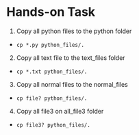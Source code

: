 # Hands-on Task
1. Copy all python files to the python folder
- `cp *.py python_files/.`
2. Copy all text file to the text_files folder
- `cp *.txt python_files/.`
3. Copy all normal files to the normal_files
- `cp file? python_files/.`
4. Copy all file3 on all_file3 folder
- `cp file3? python_files/.`

